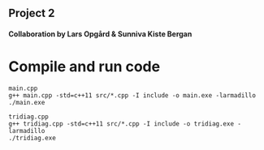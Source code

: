 ## Project 2

#### Collaboration by Lars Opgård & Sunniva Kiste Bergan


# Compile and run code

    main.cpp
    g++ main.cpp -std=c++11 src/*.cpp -I include -o main.exe -larmadillo
    ./main.exe

    tridiag.cpp
    g++ tridiag.cpp -std=c++11 src/*.cpp -I include -o tridiag.exe -larmadillo
    ./tridiag.exe
